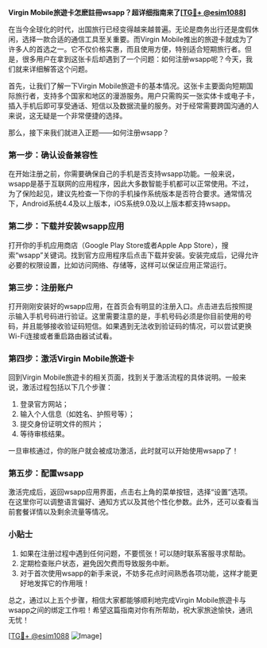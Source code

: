**Virgin Mobile旅遊卡怎麽註冊wsapp？超详细指南来了[[TG💪+ @esim1088](https://t.me/s/esim1088)]**

在当今全球化的时代，出国旅行已经变得越来越普遍。无论是商务出行还是度假休闲，选择一款合适的通信工具至关重要。而Virgin Mobile推出的旅遊卡就成为了许多人的首选之一。它不仅价格实惠，而且使用方便，特别适合短期旅行者。但是，很多用户在拿到这张卡后却遇到了一个问题：如何注册wsapp呢？今天，我们就来详细解答这个问题。

首先，让我们了解一下Virgin Mobile旅遊卡的基本情况。这张卡主要面向短期国际旅行者，支持多个国家和地区的漫游服务。用户只需购买一张实体卡或电子卡，插入手机后即可享受通话、短信以及数据流量的服务。对于经常需要跨国沟通的人来说，这无疑是一个非常便捷的选择。

那么，接下来我们就进入正题——如何注册wsapp？

### 第一步：确认设备兼容性

在开始注册之前，你需要确保自己的手机是否支持wsapp功能。一般来说，wsapp是基于互联网的应用程序，因此大多数智能手机都可以正常使用。不过，为了保险起见，建议先检查一下你的手机操作系统版本是否符合要求。通常情况下，Android系统4.4及以上版本，iOS系统9.0及以上版本都支持wsapp。

### 第二步：下载并安装wsapp应用

打开你的手机应用商店（Google Play Store或者Apple App Store），搜索“wsapp”关键词。找到官方应用程序后点击下载并安装。安装完成后，记得允许必要的权限设置，比如访问网络、存储等，这样可以保证应用正常运行。

### 第三步：注册账户

打开刚刚安装好的wsapp应用，在首页会有明显的注册入口。点击进去后按照提示输入手机号码进行验证。这里需要注意的是，手机号码必须是你目前使用的号码，并且能够接收验证码短信。如果遇到无法收到验证码的情况，可以尝试更换Wi-Fi连接或者重启路由器试试看。

### 第四步：激活Virgin Mobile旅遊卡

回到Virgin Mobile旅遊卡的相关页面，找到关于激活流程的具体说明。一般来说，激活过程包括以下几个步骤：

1. 登录官方网站；
2. 输入个人信息（如姓名、护照号等）；
3. 提交身份证明文件的照片；
4. 等待审核结果。

一旦审核通过，你的账户就会被成功激活，此时就可以开始使用wsapp了！

### 第五步：配置wsapp

激活完成后，返回wsapp应用界面，点击右上角的菜单按钮，选择“设置”选项。在这里你可以调整语言偏好、通知方式以及其他个性化参数。此外，还可以查看当前套餐详情以及剩余流量等情况。

### 小贴士

1. 如果在注册过程中遇到任何问题，不要慌张！可以随时联系客服寻求帮助。
2. 定期检查账户状态，避免因欠费而导致服务中断。
3. 对于首次使用wsapp的新手来说，不妨多花点时间熟悉各项功能，这样才能更好地发挥它的作用哦！

总之，通过以上五个步骤，相信大家都能够顺利地完成Virgin Mobile旅遊卡与wsapp之间的绑定工作啦！希望这篇指南对你有所帮助，祝大家旅途愉快，通讯无忧！

[[TG💪+ @esim1088](https://t.me/s/esim1088) ![Image](https://i.postimg.cc/4NQfJmqS/Snipaste-2025-05-13-00-14-12.png)]